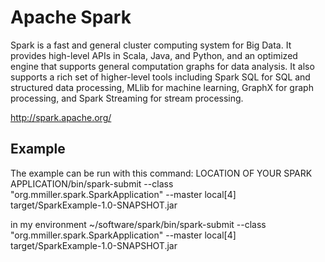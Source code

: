 # Apache Spark

Spark is a fast and general cluster computing system for Big Data. It provides
high-level APIs in Scala, Java, and Python, and an optimized engine that
supports general computation graphs for data analysis. It also supports a
rich set of higher-level tools including Spark SQL for SQL and structured
data processing, MLlib for machine learning, GraphX for graph processing,
and Spark Streaming for stream processing.

<http://spark.apache.org/>


## Example
The example can be run with this command:
LOCATION OF YOUR SPARK APPLICATION/bin/spark-submit --class "org.mmiller.spark.SparkApplication" --master local[4]   target/SparkExample-1.0-SNAPSHOT.jar

in my environment
~/software/spark/bin/spark-submit --class "org.mmiller.spark.SparkApplication" --master local[4]   target/SparkExample-1.0-SNAPSHOT.jar